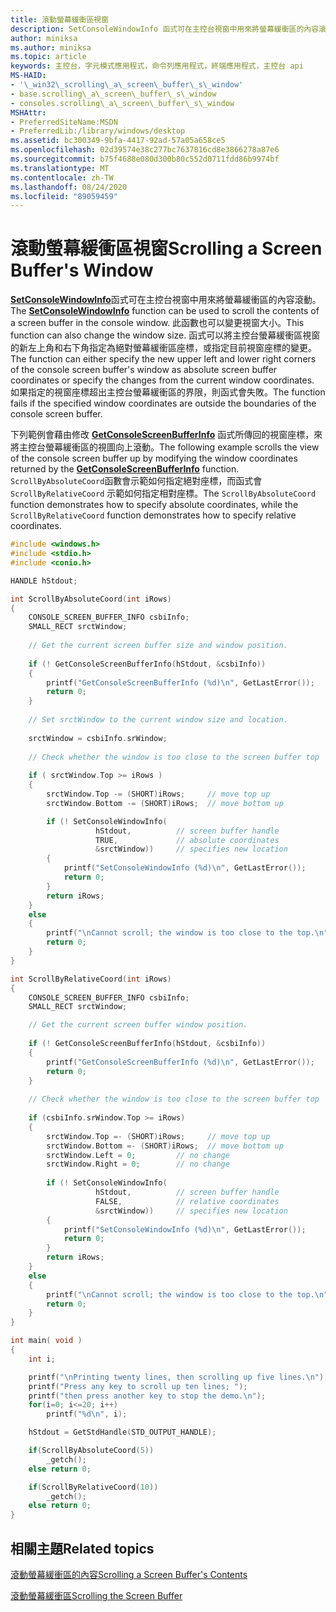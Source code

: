 ```yaml
---
title: 滾動螢幕緩衝區視窗
description: SetConsoleWindowInfo 函式可在主控台視窗中用來將螢幕緩衝區的內容滾動。
author: miniksa
ms.author: miniksa
ms.topic: article
keywords: 主控台，字元模式應用程式，命令列應用程式，終端應用程式，主控台 api
MS-HAID:
- '\_win32\_scrolling\_a\_screen\_buffer\_s\_window'
- base.scrolling\_a\_screen\_buffer\_s\_window
- consoles.scrolling\_a\_screen\_buffer\_s\_window
MSHAttr:
- PreferredSiteName:MSDN
- PreferredLib:/library/windows/desktop
ms.assetid: bc300349-9bfa-4417-92ad-57a05a658ce5
ms.openlocfilehash: 02d39574e38c277bc7637816cd8e3866278a87e6
ms.sourcegitcommit: b75f4688e080d300b80c552d0711fdd86b9974bf
ms.translationtype: MT
ms.contentlocale: zh-TW
ms.lasthandoff: 08/24/2020
ms.locfileid: "89059459"
---
```

# <a name="scrolling-a-screen-buffers-window"></a><span data-ttu-id="36cc5-104">滾動螢幕緩衝區視窗</span><span class="sxs-lookup"><span data-stu-id="36cc5-104">Scrolling a Screen Buffer's Window</span></span>


<span data-ttu-id="36cc5-105">[**SetConsoleWindowInfo**](setconsolewindowinfo.md)函式可在主控台視窗中用來將螢幕緩衝區的內容滾動。</span><span class="sxs-lookup"><span data-stu-id="36cc5-105">The [**SetConsoleWindowInfo**](setconsolewindowinfo.md) function can be used to scroll the contents of a screen buffer in the console window.</span></span> <span data-ttu-id="36cc5-106">此函數也可以變更視窗大小。</span><span class="sxs-lookup"><span data-stu-id="36cc5-106">This function can also change the window size.</span></span> <span data-ttu-id="36cc5-107">函式可以將主控台螢幕緩衝區視窗的新左上角和右下角指定為絕對螢幕緩衝區座標，或指定目前視窗座標的變更。</span><span class="sxs-lookup"><span data-stu-id="36cc5-107">The function can either specify the new upper left and lower right corners of the console screen buffer's window as absolute screen buffer coordinates or specify the changes from the current window coordinates.</span></span> <span data-ttu-id="36cc5-108">如果指定的視窗座標超出主控台螢幕緩衝區的界限，則函式會失敗。</span><span class="sxs-lookup"><span data-stu-id="36cc5-108">The function fails if the specified window coordinates are outside the boundaries of the console screen buffer.</span></span>

<span data-ttu-id="36cc5-109">下列範例會藉由修改 [**GetConsoleScreenBufferInfo**](getconsolescreenbufferinfo.md) 函式所傳回的視窗座標，來將主控台螢幕緩衝區的視圖向上滾動。</span><span class="sxs-lookup"><span data-stu-id="36cc5-109">The following example scrolls the view of the console screen buffer up by modifying the window coordinates returned by the [**GetConsoleScreenBufferInfo**](getconsolescreenbufferinfo.md) function.</span></span> <span data-ttu-id="36cc5-110">`ScrollByAbsoluteCoord`函數會示範如何指定絕對座標，而函式會 `ScrollByRelativeCoord` 示範如何指定相對座標。</span><span class="sxs-lookup"><span data-stu-id="36cc5-110">The `ScrollByAbsoluteCoord` function demonstrates how to specify absolute coordinates, while the `ScrollByRelativeCoord` function demonstrates how to specify relative coordinates.</span></span>

```C
#include <windows.h>
#include <stdio.h>
#include <conio.h>

HANDLE hStdout; 

int ScrollByAbsoluteCoord(int iRows)
{
    CONSOLE_SCREEN_BUFFER_INFO csbiInfo; 
    SMALL_RECT srctWindow; 
 
    // Get the current screen buffer size and window position. 
 
    if (! GetConsoleScreenBufferInfo(hStdout, &csbiInfo)) 
    {
        printf("GetConsoleScreenBufferInfo (%d)\n", GetLastError()); 
        return 0;
    }
 
    // Set srctWindow to the current window size and location. 
 
    srctWindow = csbiInfo.srWindow; 
 
    // Check whether the window is too close to the screen buffer top
 
    if ( srctWindow.Top >= iRows ) 
    { 
        srctWindow.Top -= (SHORT)iRows;     // move top up
        srctWindow.Bottom -= (SHORT)iRows;  // move bottom up

        if (! SetConsoleWindowInfo( 
                   hStdout,          // screen buffer handle 
                   TRUE,             // absolute coordinates 
                   &srctWindow))     // specifies new location 
        {
            printf("SetConsoleWindowInfo (%d)\n", GetLastError()); 
            return 0;
        }
        return iRows;
    }
    else
    {
        printf("\nCannot scroll; the window is too close to the top.\n");
        return 0;
    }
}

int ScrollByRelativeCoord(int iRows)
{
    CONSOLE_SCREEN_BUFFER_INFO csbiInfo; 
    SMALL_RECT srctWindow; 

    // Get the current screen buffer window position. 
 
    if (! GetConsoleScreenBufferInfo(hStdout, &csbiInfo)) 
    {
        printf("GetConsoleScreenBufferInfo (%d)\n", GetLastError()); 
        return 0;
    }
 
    // Check whether the window is too close to the screen buffer top
 
    if (csbiInfo.srWindow.Top >= iRows) 
    { 
        srctWindow.Top =- (SHORT)iRows;     // move top up
        srctWindow.Bottom =- (SHORT)iRows;  // move bottom up 
        srctWindow.Left = 0;         // no change 
        srctWindow.Right = 0;        // no change 
 
        if (! SetConsoleWindowInfo( 
                   hStdout,          // screen buffer handle 
                   FALSE,            // relative coordinates
                   &srctWindow))     // specifies new location 
        {
            printf("SetConsoleWindowInfo (%d)\n", GetLastError()); 
            return 0;
        }
        return iRows;
    }
    else
    {
        printf("\nCannot scroll; the window is too close to the top.\n");
        return 0;
    }
}

int main( void )
{
    int i;

    printf("\nPrinting twenty lines, then scrolling up five lines.\n");
    printf("Press any key to scroll up ten lines; ");
    printf("then press another key to stop the demo.\n");
    for(i=0; i<=20; i++)
        printf("%d\n", i);

    hStdout = GetStdHandle(STD_OUTPUT_HANDLE); 

    if(ScrollByAbsoluteCoord(5))
        _getch();
    else return 0;

    if(ScrollByRelativeCoord(10))
        _getch();
    else return 0;
}
```

## <a name="span-idrelated_topicsspanrelated-topics"></a><span data-ttu-id="36cc5-111"><span id="related_topics"></span>相關主題</span><span class="sxs-lookup"><span data-stu-id="36cc5-111"><span id="related_topics"></span>Related topics</span></span>


[<span data-ttu-id="36cc5-112">滾動螢幕緩衝區的內容</span><span class="sxs-lookup"><span data-stu-id="36cc5-112">Scrolling a Screen Buffer's Contents</span></span>](scrolling-a-screen-buffer-s-contents.md)

[<span data-ttu-id="36cc5-113">滾動螢幕緩衝區</span><span class="sxs-lookup"><span data-stu-id="36cc5-113">Scrolling the Screen Buffer</span></span>](scrolling-the-screen-buffer.md)

 

 




